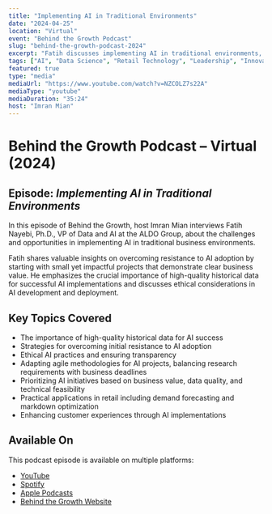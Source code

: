 ```yaml
---
title: "Implementing AI in Traditional Environments"
date: "2024-04-25"
location: "Virtual"
event: "Behind the Growth Podcast"
slug: "behind-the-growth-podcast-2024"
excerpt: "Fatih discusses implementing AI in traditional environments, emphasizing starting with small impactful projects and the significance of high-quality data for AI success."
tags: ["AI", "Data Science", "Retail Technology", "Leadership", "Innovation", "Ethical AI"]
featured: true
type: "media"
mediaUrl: "https://www.youtube.com/watch?v=NZCOLZ7s22A"
mediaType: "youtube"
mediaDuration: "35:24"
host: "Imran Mian"
---
```


# Behind the Growth Podcast – Virtual (2024)

## Episode: *Implementing AI in Traditional Environments*

In this episode of Behind the Growth, host Imran Mian interviews Fatih Nayebi, Ph.D., VP of Data and AI at the ALDO Group, about the challenges and opportunities in implementing AI in traditional business environments.

Fatih shares valuable insights on overcoming resistance to AI adoption by starting with small yet impactful projects that demonstrate clear business value. He emphasizes the crucial importance of high-quality historical data for successful AI implementations and discusses ethical considerations in AI development and deployment.

## Key Topics Covered

- The importance of high-quality historical data for AI success
- Strategies for overcoming initial resistance to AI adoption
- Ethical AI practices and ensuring transparency
- Adapting agile methodologies for AI projects, balancing research requirements with business deadlines
- Prioritizing AI initiatives based on business value, data quality, and technical feasibility
- Practical applications in retail including demand forecasting and markdown optimization
- Enhancing customer experiences through AI implementations

## Available On

This podcast episode is available on multiple platforms:
- [YouTube](https://www.youtube.com/watch?v=NZCOLZ7s22A)
- [Spotify](https://lnkd.in/d4cyU35E)
- [Apple Podcasts](https://lnkd.in/dd_9ekws)
- [Behind the Growth Website](https://lnkd.in/dx6isDjq) 